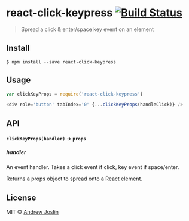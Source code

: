 # react-click-keypress [![Build Status](https://travis-ci.org/ajoslin/react-click-keypress.svg?branch=master)](https://travis-ci.org/ajoslin/react-click-keypress)

> Spread a click & enter/space key event on an element


## Install

```
$ npm install --save react-click-keypress
```


## Usage

```js
var clickKeyProps = require('react-click-keypress')

<div role='button' tabIndex='0' {...clickKeyProps(handleClick)} />
```

## API

#### `clickKeyProps(handler)` -> `props`

##### handler

An event handler. Takes a click event if click, key event if space/enter.

Returns a props object to spread onto a React element.

## License

MIT © [Andrew Joslin](http://ajoslin.com)
